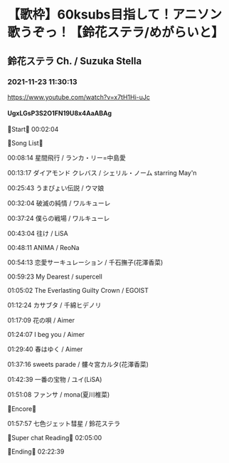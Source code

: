 # 【歌枠】60ksubs目指して！アニソン歌うぞっ！【鈴花ステラ/めがらいと】
## 鈴花ステラ Ch. / Suzuka Stella
### 2021-11-23 11:30:13
https://www.youtube.com/watch?v=x7tH1Hi-uJc
#### UgxLGsP3S2O1FN19U8x4AaABAg
🔔Start🔔 00:02:04



🔔Song List🔔

00:08:14 星間飛行 / ランカ・リー=中島愛

00:13:17 ダイアモンド クレバス / シェリル・ノーム starring May'n

00:25:43 うまぴょい伝説 / ウマ娘

00:32:04 破滅の純情 / ワルキューレ

00:37:24 僕らの戦場 / ワルキューレ

00:43:04 往け / LiSA

00:48:11 ANIMA / ReoNa

00:54:13 恋愛サーキュレーション / 千石撫子(花澤香菜)

00:59:23 My Dearest / supercell

01:05:02 The Everlasting Guilty Crown / EGOIST

01:12:24 カサブタ / 千綿ヒデノリ

01:17:09 花の唄 / Aimer

01:24:07 I beg you / Aimer

01:29:40 春はゆく / Aimer

01:37:16 sweets parade / 髏々宮カルタ(花澤香菜)

01:42:39 一番の宝物 / ユイ(LiSA)

01:51:08 ファンサ / mona(夏川椎菜)



🔔Encore🔔

01:57:57 七色ジェット彗星 / 鈴花ステラ



🔔Super chat Reading🔔 02:05:00



🔔Ending🔔 02:22:39

